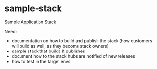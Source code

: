 # sample-stack
Sample Application Stack

Need:
* documentation on how to build and publish the stack (how customers will build as well, as they become stack owners)
* sample stack that builds & publishes
* document how to the stack hubs are notified of new releases 
* how to test in the target envs
